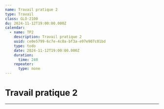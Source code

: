 ```yaml
---
name: Travail pratique 2
type: Travail
class: GLO-2100
du: 2024-11-12T19:00:00.000Z
calendar:
  - name: TP2
    description: Travail pratique 2
    uuid: ce0e5799-6c7e-4c0a-bf3a-e97e907c01bd
    type: todo
    date: 2024-11-12T19:00:00.000Z
    duration:
      time: 240
    repeater:
      type: none
---
```

# Travail pratique 2
---
